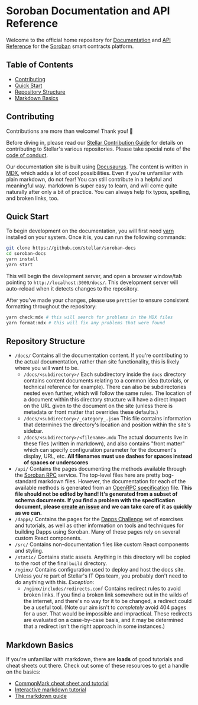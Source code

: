 # Soroban Documentation and API Reference <!-- omit in toc -->

Welcome to the official home repository for [Documentation] and [API Reference] for the [Soroban] smart contracts platform.

## Table of Contents <!-- omit in toc -->

- [Contributing](#contributing)
- [Quick Start](#quick-start)
- [Repository Structure](#repository-structure)
- [Markdown Basics](#markdown-basics)

## Contributing

Contributions are more than welcome! Thank you! 🎉

Before diving in, please read our [Stellar Contribution Guide] for details on
contributing to Stellar's various repositories. Please take special note of the
[code of conduct].

Our documentation site is built using [Docusaurus]. The content is written in
[MDX], which adds a lot of cool possibilities. Even if you're unfamiliar with
plain markdown, do not fear! You can still contribute in a helpful and
meaningful way. markdown is super easy to learn, and will come quite naturally
after only a bit of practice. You can always help fix typos, spelling, and
broken links, too.

## Quick Start

To begin development on the documentation, you will first need [yarn] installed
on your system. Once it is, you can run the following commands:

```bash
git clone https://github.com/stellar/soroban-docs
cd soroban-docs
yarn install
yarn start
```

This will begin the development server, and open a browser window/tab pointing
to `http://localhost:3000/docs/`. This development server will auto-reload when
it detects changes to the repository.

After you've made your changes, please use `prettier` to ensure consistent
formatting throughout the repository:

```bash
yarn check:mdx # this will search for problems in the MDX files
yarn format:mdx # this will fix any problems that were found
```

## Repository Structure

- `/docs/` Contains all the documentation content. If you're contributing to the
  actual documentation, rather than site functionality, this is likely where you
  will want to be.
  - `/docs/<subdirectory>/` Each subdirectory inside the `docs` directory
    contains content documents relating to a common idea (tutorials, or
    technical reference for example). There can also be subdirectories nested
    even further, which will follow the same rules. The location of a document
    within this directory structure will have a direct impact on the URL given
    to the document on the site (unless there is metadata or front matter that
    overrides these defaults.)
  - `/docs/<subdirectory>/_category_.json` This file contains information that
    determines the directory's location and position within the site's sidebar.
  - `/docs/<subdirectory>/<filename>.mdx` The actual documents live in these
    files (written in markdown), and also contains "front matter" which can
    specify configuration parameter for the document's display, URL, etc. **All
    filenames must use dashes for spaces instead of spaces or underscores**
- `/api/` Contains the pages documenting the methods available through the
  [Soroban RPC] service. The top-level files here are pretty bog-standard
  markdown files. However, the documentation for each of the available methods
  is generated from an [OpenRPC specification] file. **This file should not be
  edited by hand! It's generated from a subset of schema documents. If you find
  a problem with the specification document, please [create an issue] and we can
  take care of it as quickly as we can.**
- `/dapps/` Contains the pages for the [Dapps Challenge] set of exercises and
  tutorials, as well as other information on tools and techniques for building
  Dapps using Soroban. Many of these pages rely on several custom React
  components.
- `/src/` Contains non-documentation files like custom React components and
  styling.
- `/static/` Contains static assets. Anything in this directory will be copied
  to the root of the final `build` directory.
- `/nginx/` Contains configuration used to deploy and host the docs site. Unless
  you're part of Stellar's IT Ops team, you probably don't need to do anything
  with this. *Exception*:
  - `/nginx/includes/redirects.conf` Contains redirect rules to avoid broken
    links. If you find a broken link somewhere out in the wilds of the internet,
    and there's no way for it to be changed, a redirect could be a useful tool.
    (Note our aim isn't to *completely* avoid 404 pages for a user. That would
    be impossible and impractical. These redirects are evaluated on a
    case-by-case basis, and it may be determined that a redirect isn't the right
    approach in some instances.)

## Markdown Basics

If you're unfamiliar with markdown, there are **loads** of good tutorials and
cheat sheets out there. Check out some of these resources to get a handle on the
basics:

- [CommonMark cheat sheet and tutorial]
- [Interactive markdown tutorial]
- [The markdown guide]

[Documentation]: https://soroban.stellar.org/docs
[API Reference]: https://soroban.stellar.org/api
[Soroban]: https://soroban.stellar.org
[Stellar Contribution Guide]: https://github.com/stellar/.github/blob/master/CONTRIBUTING.md
[code of conduct]: https://github.com/stellar/.github/blob/master/CODE_OF_CONDUCT.md
[Docusaurus]: https://docusaurus.io
[MDX]: https://mdxjs.com
[yarn]: https://yarnpkg.com/
[Soroban RPC]: https://github.com/stellar.org/soroban-tools/cmd/soroban-rpc
[OpenRPC specification]: https://github.com/stellar/soroban-docs/blob/main/static/openrpc.json
[create an issue]: https://github.com/stellar/soroban-docs/issues
[Dapps Challenge]: https://soroban.stellar.org/dapps
[CommonMark cheat sheet and tutorial]: https://commonmark.org/help/
[Interactive markdown tutorial]: https://www.markdowntutorial.com/
[The markdown guide]: https://www.markdownguide.org/
